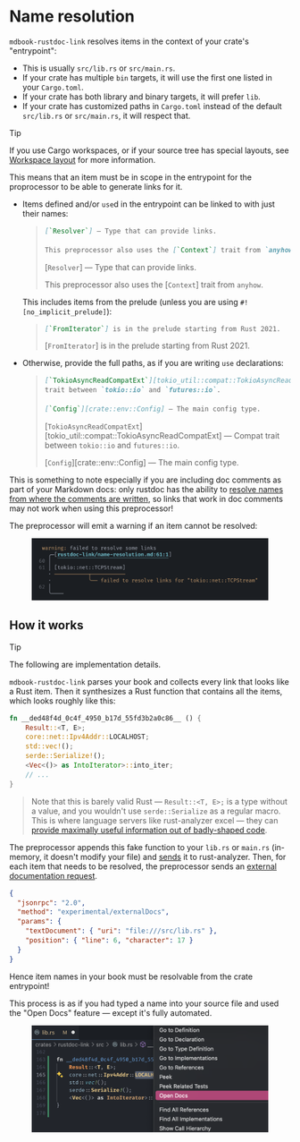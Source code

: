 # Name resolution

`mdbook-rustdoc-link` resolves items in the context of your crate's "entrypoint":

- This is usually `src/lib.rs` or `src/main.rs`.
- If your crate has multiple `bin` targets, it will use the first one listed in your
  `Cargo.toml`.
- If your crate has both library and binary targets, it will prefer `lib`.
- If your crate has customized paths in `Cargo.toml` instead of the default `src/lib.rs`
  or `src/main.rs`, it will respect that.

> [!TIP]
>
> If you use Cargo workspaces, or if your source tree has special layouts, see
> [Workspace layout](workspace-layout.md) for more information.

This means that an item must be in scope in the entrypoint for the proprocessor to be
able to generate links for it.

- Items defined and/or `use`d in the entrypoint can be linked to with just their names:

  > ```md
  > [`Resolver`] — Type that can provide links.
  >
  > This preprocessor also uses the [`Context`] trait from `anyhow`.
  > ```
  >
  > [`Resolver`] — Type that can provide links.
  >
  > This preprocessor also uses the [`Context`] trait from `anyhow`.

  This includes items from the prelude (unless you are using `#![no_implicit_prelude]`):

  > ```md
  > [`FromIterator`] is in the prelude starting from Rust 2021.
  > ```
  >
  > [`FromIterator`] is in the prelude starting from Rust 2021.

- Otherwise, provide the full paths, as if you are writing `use` declarations:

  > ```md
  > [`TokioAsyncReadCompatExt`][tokio_util::compat::TokioAsyncReadCompatExt] — Compat
  > trait between `tokio::io` and `futures::io`.
  >
  > [`Config`][crate::env::Config] — The main config type.
  > ```
  >
  > [`TokioAsyncReadCompatExt`][tokio_util::compat::TokioAsyncReadCompatExt] — Compat
  > trait between `tokio::io` and `futures::io`.
  >
  > [`Config`][crate::env::Config] — The main config type.

This is something to note especially if you are including doc comments as part of your
Markdown docs: only rustdoc has the ability to [resolve names from where the comments
are written][rustdoc-scoping], so links that work in doc comments may not work when
using this preprocessor!

The preprocessor will emit a warning if an item cannot be resolved:

<figure>

![warning emitted when an item cannot be resolved](media/error-reporting.png)

</figure>

## How it works

> [!TIP]
>
> The following are implementation details.

`mdbook-rustdoc-link` parses your book and collects every link that looks like a Rust
item. Then it synthesizes a Rust function that contains all the items, which looks
roughly like this:

```rs
fn __ded48f4d_0c4f_4950_b17d_55fd3b2a0c86__ () {
    Result::<T, E>;
    core::net::Ipv4Addr::LOCALHOST;
    std::vec!();
    serde::Serialize!();
    <Vec<()> as IntoIterator>::into_iter;
    // ...
}
```

> Note that this is barely valid Rust — `Result::<T, E>;` is a type without a value, and
> you wouldn't use `serde::Serialize` as a regular macro. This is where language servers
> like rust-analyzer excel — they can [provide maximally useful information out of
> badly-shaped code][why-lsp].

The preprocessor appends this fake function to your `lib.rs` or `main.rs` (in-memory, it
doesn't modify your file) and [sends][didOpen] it to rust-analyzer. Then, for each item
that needs to be resolved, the preprocessor sends an [external documentation
request][externalDocs].

```json
{
  "jsonrpc": "2.0",
  "method": "experimental/externalDocs",
  "params": {
    "textDocument": { "uri": "file:///src/lib.rs" },
    "position": { "line": 6, "character": 17 }
  }
}
```

Hence item names in your book must be resolvable from the crate entrypoint!

This process is as if you had typed a name into your source file and used the "Open
Docs" feature — except it's fully automated.

<figure id="media-open-docs">
  <img src="media/open-docs.png" alt="the Open Docs option in VS Code">
</figure>

<style>
  @media screen and (min-width: 768px) {
    #media-open-docs {
      height: 250px;
    }
  }
</style>

<!-- prettier-ignore-start -->

[rustdoc-scoping]: https://doc.rust-lang.org/rustdoc/write-documentation/linking-to-items-by-name.html#valid-links
[didOpen]: https://microsoft.github.io/language-server-protocol/specifications/lsp/3.17/specification/#textDocument_didOpen
[why-lsp]: https://matklad.github.io/2022/04/25/why-lsp.html#Alternative-Theory:~:text=a%20language%20server%20must%20analyze%20any%20invalid%20program%20as%20best%20as%20it%20can.%20Working%20with%20incomplete%20and%20invalid%20programs%20is%20the%20first%20complication%20of%20a%20language%20server%20in%20comparison%20to%20a%20compiler.
[externalDocs]: https://rust-analyzer.github.io/book/contributing/lsp-extensions.html#open-external-documentation

<!-- prettier-ignore-end -->
